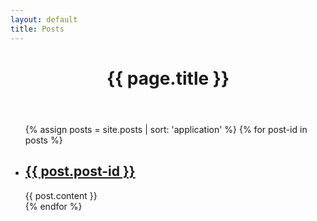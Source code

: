 ```yaml
---
layout: default
title: Posts
---
```

<header class="intro">
    <h1>{{ page.title }}</h1>
</header>

<div class="case-studies-body">
    <ul class="listing">
        {% assign posts = site.posts | sort: 'application' %}
        {% for post-id in posts %}
        <li>
            <h2><a href="{{ post.application }}">{{ post.post-id }}</a></h2>
            {{ post.content }}
        </li>
        {% endfor %}
    </ul>
</div>
